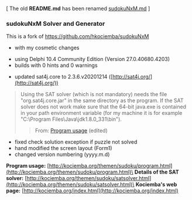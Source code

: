 [ The old **README.md** has been renamed [sudokuNxM.md](sudokuNxM.md) ]

### sudokuNxM Solver and Generator

This is a fork of https://github.com/hkociemba/sudokuNxM

- with my cosmetic changes

* using Delphi 10.4 Community Edition (Version 27.0.40680.4203)
* builds with 0 hints and 0 warnings

- updated sat4j.core to 2.3.6.v20201214 ([http://sat4j.org/](http://sat4j.org/))

> Using the SAT solver (which is not mandatory) needs the file "org.sat4j.core.jar" in the same directory as the program. If the SAT solver does not work make sure that the 64-bit java.exe is contained in your path environment variable (for my machine it is for example "C:\Program Files\Java\jdk1.8.0_331\bin").
>> From: [Program usage](http://kociemba.org/themen/sudoku/program.html) (edited)

- fixed check solution exception if puzzle not solved
- hand modified the screen layout (Form1)
- changed version numbering (yyyy.m.d)


**Program usage:** [http://kociemba.org/themen/sudoku/program.html](http://kociemba.org/themen/sudoku/program.html)\
**Details of the SAT solver:** [http://kociemba.org/themen/sudoku/satsolver.html](http://kociemba.org/themen/sudoku/satsolver.html)\
**Kociemba's web page:** [http://kociemba.org/index.html](http://kociemba.org/index.html)

